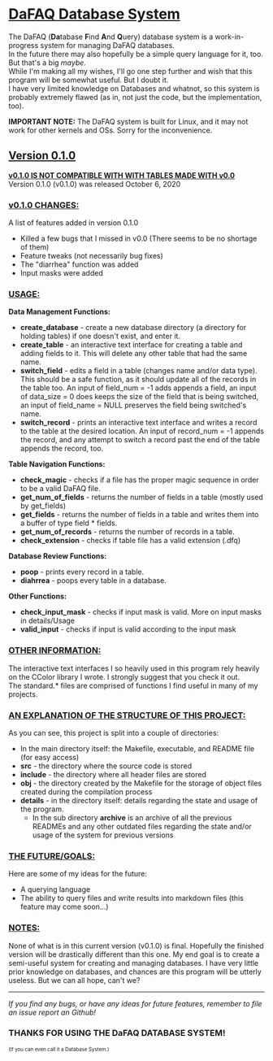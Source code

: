 # <ins>**DaFAQ Database System**</ins>

The DaFAQ (**Da**tabase **F**ind **A**nd **Q**uery) database system is a work-in-progress system for managing DaFAQ databases. <br />
In the future there may also hopefully be a simple query language for it, too. But that's a big _maybe_. <br />
While I'm making all my wishes, I'll go one step further and wish that this program will be somewhat useful. But I doubt it. <br />
I have very limited knowledge on Databases and whatnot, so this system is probably extremely flawed (as in, not just the code, but the implementation, too).

**IMPORTANT NOTE:** The DaFAQ system is built for Linux, and it may not work for other kernels and OSs. Sorry for the inconvenience.

## <ins>**Version 0.1.0**</ins>
<ins>**v0.1.0 IS NOT COMPATIBLE WITH WITH TABLES MADE WITH v0.0**</ins><br />
Version 0.1.0 (v0.1.0) was released October 6, 2020

### <ins>**v0.1.0 CHANGES:**</ins>
A list of features added in version 0.1.0
* Killed a few bugs that I missed in v0.0 (There seems to be no shortage of them)
* Feature tweaks (not necessarily bug fixes)
* The "diarrhea" function was added
* Input masks were added

### <ins>**USAGE:** </ins>

**Data Management Functions:**
* **create_database** - create a new database directory (a directory for holding tables) if one doesn't exist, and enter it.
* **create_table** - an interactive text interface for creating a table and adding fields to it. This will delete any other table that had the same name.
* **switch_field** - edits a field in a table (changes name and/or data type). This should be a safe function, as it should update all of the records in the table too. An input of field_num = -1 adds appends a field, an input of data_size = 0 does keeps the size of the field that is being switched, an input of field_name = NULL preserves the field being switched's name.
* **switch_record** - prints an interactive text interface and writes a record to the table at the desired location. An input of record_num = -1 appends the record, 
and any attempt to switch a record past the end of the table appends the record, too. 

**Table Navigation Functions:**
* **check_magic** - checks if a file has the proper magic sequence in order to be a valid DaFAQ file.
*  **get_num_of_fields** - returns the number of fields in a table (mostly used by get_fields)
* **get_fields** - returns the number of fields in a table and writes them into a buffer of type field * fields.
* **get_num_of_records** - returns the number of records in a table.
* **check_extension** - checks if table file has a valid extension (.dfq)

**Database Review Functions:**
* **poop** - prints every record in a table. 
* **diahrrea** - poops every table in a database.

**Other Functions:**
* **check_input_mask** - checks if input mask is valid. More on input masks in details/Usage
* **valid_input** - checks if input is valid according to the input mask

### <ins>**OTHER INFORMATION:**</ins>

The interactive text interfaces I so heavily used in this program rely heavily on the CColor library I wrote. I strongly suggest that you check it out. <br />
The standard.* files are comprised of functions I find useful in many of my projects. 

### <ins>**AN EXPLANATION OF THE STRUCTURE OF THIS PROJECT:**</ins>
As you can see, this project is split into a couple of directories:
* In the main directory itself: the Makefile, executable, and README file (for easy access)
* **src** - the directory where the source code is stored
* **include** - the directory where all header files are stored
* **obj** - the directory created by the Makefile for the storage of object files created during the compilation process
* **details** - in the directory itself: details regarding the state and usage of the program. 
    * In the sub directory **archive** is an archive of all the previous READMEs and any other outdated files regarding the state and/or usage of the system for previous versions

### <ins>**THE FUTURE/GOALS:** </ins>
Here are some of my ideas for the future:
* A querying language
* The ability to query files and write results into markdown files (this feature may come soon...)

### <ins>**NOTES:**</ins>
None of what is in this current version (v0.1.0) is final. Hopefully the finished version will be drastically different than this one. My end goal is to create a semi-useful system for creating and managing databases. I have very little prior knowledge on databases, and chances are this program will be utterly useless. But we can all hope, can't we?

*** 

*If you find any bugs, or have any ideas for future features, remember to file an issue report an Github!*
### **THANKS FOR USING THE DaFAQ DATABASE SYSTEM!**
<small> <small> (If you can even call it a Database System.)